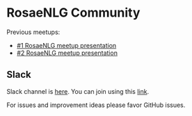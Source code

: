 <!--
Copyright 2020 Ludan Stoecklé
SPDX-License-Identifier: CC-BY-4.0
-->
# RosaeNLG Community


Previous meetups:

- [#1 RosaeNLG meetup presentation](https://rosaenlg.org/meetup/meetup_rosaenlg_1.html)
- [#2 RosaeNLG meetup presentation](https://rosaenlg.org/meetup/meetup_rosaenlg_2.html)


## Slack

Slack channel is [here](https://rosaenlgorg.slack.com/). You can join using this [link](https://join.slack.com/t/rosaenlgorg/shared_invite/zt-jsy4a1cw-WwmSLv_pxWFxcqxlJkoTiw).

For issues and improvement ideas please favor GitHub issues.
